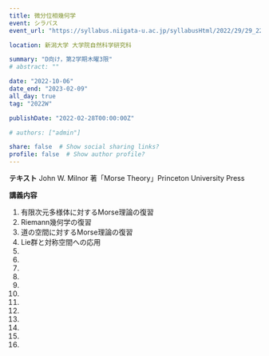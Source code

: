 ```yaml
---
title: 微分位相幾何学
event: シラバス
event_url: "https://syllabus.niigata-u.ac.jp/syllabusHtml/2022/29/29_220F7191_ja_JP.html"

location: 新潟大学 大学院自然科学研究科

summary: "D向け，第2学期木曜3限"
# abstract: ""

date: "2022-10-06"
date_end: "2023-02-09"
all_day: true
tag: "2022W"

publishDate: "2022-02-28T00:00:00Z"

# authors: ["admin"]

share: false  # Show social sharing links?
profile: false  # Show author profile?
---
```

**テキスト**
John W. Milnor 著「Morse Theory」Princeton University Press

**講義内容**
1. 有限次元多様体に対するMorse理論の復習
2. Riemann幾何学の復習
3. 道の空間に対するMorse理論の復習
4. Lie群と対称空間への応用
5. 
6. 
7. 
8. 
9. 
10. 
11. 
12. 
13. 
14. 
15. 
16. 
